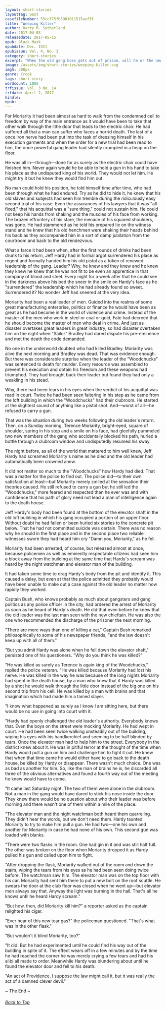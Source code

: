 ```yaml
---
layout: short-stories
layoutTag: post
casefileNumber: 55ccf75fb3901011515aef3f
title: "Weeping Killer"
author: Harry M. Sutherland
date: 2017-04-03
releasedate: 2017-05-15
opub: Black Mask
opubdate: Dec. 1921
opubissue: Vol. 4, No. 3
category: short-stories
excerpt: "When the old gang boss gets out of prison, will he or the new leader of the gang take a fall?"
image: /assets/img/short-stories/weeping-killer.svg
imgh: 300px
genre: Crook
tags: short-story
wordcount: 1808
trfissue: Vol. 3 No. 14
trfdate: April 2, 2017
kindle: 
epub: 
---
```


<!-- <section id="toc" class="toc">
  <header>
    <h6>Table of Contents</h6>
  </header>
<div id="drawer" markdown="1">
1. Auto generated table of contents
{:toc}
</div>
</section> table-of-contents -->

For Moriarity it had been almost as hard to walk from the condemned cell to freedom by way of the main entrance as it would have been to take that other walk through the little door that leads to the electric chair. He had suffered all that a man can suffer who faces a horrid death. The last of a once iron nerve had been put into the task of dressing himself in his execution garments and when the order for a new trial had been read to him, the once powerful gang leader had silently crumpled in a heap on the floor.

He was all in—through—done for as surely as the electric chair could have finished him. Never again would he be able to hold a gun in his hand to take his place as the undisputed king of his world. They would not let him. He might try it but he knew they would find him out.

No man could hold his position, he told himself time after time, who had been through what he had endured. Try as he did to hide it, he knew that his old slaves and subjects had seen him tremble during the ridiculously easy second trial of his case. Even the assurances of his lawyers that it was &quot;all fixed,&quot; that his acquittal was a &quot;sure thing,&quot; could not sustain him. He could not keep his hands from shaking and the muscles of his face from working. The brazen effrontery of his stare, the menace of his squared shoulders, was gone. He had stammered as he told his prepared lie on the witness stand and he knew that his old henchmen were shaking their heads behind his back as they accompanied him in a sort of damp jubilation from the courtroom and back to the old rendezvous.

What a farce it had been when, after the first rounds of drinks had been drunk to his return, Jeff Hardy had in formal argot surrendered his place as regent and formally handed him his old pistol as a token of renewed leadership of the gang. Leader? Why, he knew and they knew and he knew they knew he knew that he was not fit to be even an apprentice in that company of blood and steel. Every night for a week after that he could see in the darkness above his bed the sneer in the smile on Hardy&#39;s face as he &quot;surrendered&quot; the leadership which he had already found so sweet. Surrendered it? No wonder Jeff had sneered at the very idea.

Moriarity had been a real leader of men. Guided into the realms of some great manufacturing enterprise, politics or finance he would have been as great as he had become in the world of violence and crime. Instead of the master of the men who work in steel or coal or gold, Fate had decreed that he should become the master of men who deal in crime. And just as disaster overtakes great leaders in great industry, so had disaster overtaken him on the night when &quot;Sailor&quot; Bradley had dared dispute his pre-eminence and met the death the code demanded.

No one in the underworld doubted who had killed Bradley. Moriarity was alive the next morning and Bradley was dead. That was evidence enough. But there was considerable surprise when the leader of the &quot;Woodchucks&quot; was sentenced to death for murder. Every resource was assembled to prevent his execution and obtain his freedom and these weapons had triumphed. They had brought back their leader but found they had only a weakling in his stead.

Why, there had been tears in his eyes when the verdict of his acquittal was read in court. Twice he had been seen faltering in his step as he came from the loft building in which the &quot;Woodchucks&quot; had their clubroom. He started at the slightest sound of anything like a pistol shot. And—worst of all—he refused to carry a gun.

That was the situation during two weeks following the old leader&#39;s return. Then, on a Sunday morning, Terence Moriarity, bright-eyed, square of shoulder, spring in his step and a smile on his face, had gleefully pummeled two new members of the gang who accidentally blocked his path, hurled a bottle through a clubroom window and undisputedly resumed his sway.

The night before, as all of the world that mattered to him well knew, Jeff Hardy had screamed Moriarity&#39;s name as he died and the old leader had automatically been crowned anew.

It did not matter so much to the &quot;Woodchucks&quot; how Hardy had died. That was a matter for the police to find out. The police did—to their own satisfaction at least—but Moriarity merely smiled at the sensation their theories caused. He still refused to carry a gun but he still led the &quot;Woodchucks,&quot; more feared and respected than he ever was and with confidence that his path of glory need not lead a man of intelligence again to the death house.

Jeff Hardy&#39;s body had been found at the bottom of the elevator shaft in the old loft building in which his gang occupied a portion of an upper floor. Without doubt he had fallen or been hurled six stories to the concrete pit below. That he had not committed suicide was certain. There was no reason why he should in the first place and in the second place two reliable witnesses swore they had heard him cry &quot;Damn you, Moriarity,&quot; as he fell.

Moriarity had been arrested, of course, but released almost at once, because policemen as well as eminently respectable citizens had seen him a block away from the building at the same time that Hardy&#39;s scream was heard by the night watchman and elevator man of the building.

It had taken some time to drag Hardy&#39;s body from the pit and identify it. This caused a delay, but even at that the police admitted they probably would have been unable to make out a case against the old leader no matter how rapidly they worked.

Captain Bush, who knows probably as much about gangsters and gang politics as any police officer in the city, had ordered the arrest of Moriarity as soon as he heard of Hardy&#39;s death. He did that even before he knew that the old leader was the last man seen with the new chieftain. He was also the one who recommended the discharge of the prisoner the next morning.

&quot;There are more ways than one of killing a cat,&quot; Captain Bush remarked philosophically to some of his newspaper friends, &quot;and the law doesn&#39;t keep up with all of them.&quot;

&quot;But you admit Hardy was alone when he fell down the elevator shaft,&quot; persisted one of his questioners. &quot;Why do you think he was killed?&quot;

&quot;He was killed as surely as Terence is again king of the Woodchucks,&quot; replied the police veteran. &quot;He was killed because Moriarity had lost his nerve. He was killed in the way he was because of the long nights Moriarity had spent in the death house, by a man who knew that if Hardy was killed by a shot he would walk through the little door instead of the big one on his second trip from his cell. He was killed by a man with brains and that imagination which had made him a tamed slayer.

&quot;I know what happened as surely as I know I am sitting here, but there would be no use in going into court with it.

&quot;Hardy had openly challenged the old leader&#39;s authority. Everybody knows that. Even the boys on the street were mocking Moriarity. He had wept in court. He had been seen twice walking unsteadily out of the building, wiping his eyes with his handkerchief and seeming to be half blinded by tears. Once the elevator man had to help him to the street. Everybody in the district knew about it. He was in pitiful terror at the thought of the time when Hardy would pull a gun on him and challenge him to fight it out. He knew that when that time came he would either have to go back to the death house, be killed by Hardy or disappear. There wasn&#39;t much choice. One was as bad as another for him. So, like the man of brains he is, he discarded all three of the obvious alternatives and found a fourth way out of the meeting he knew would have to come.

&quot;It came last Saturday night. The two of them were alone in the clubroom. Not a man in the gang would have dared to stick his nose inside the door. They knew there would be no question about who their leader was before morning and there wasn&#39;t one of them within a mile of the place.

&quot;The elevator man and the night watchman both heard them quarreling. They didn&#39;t hear the words, but we don&#39;t need them. Hardy taunted Moriarity to try to make him pull a gun. He had two—one his own and another for Moriarity in case he had none of his own. This second gun was loaded with blanks.

&quot;There were two flasks in the room. One had gin in it and was still half full. The other was broken on the floor when Moriarity dropped it as Hardy pulled his gun and called upon him to fight.

&quot;After dropping the flask, Moriarity walked out of the room and down the stairs, wiping the tears from his eyes as he had been seen doing twice before. The watchman saw him. The elevator man was on the top floor with his car. Moriarity had sent him there to put a new bolt on the roof scuttle. He swears the door at the club floor was closed when he went up—but elevator men always say that. Anyway the light was burning in the hall. That&#39;s all he knows until he heard Hardy scream.&quot;

&quot;But how, then, did Moriarity kill him?&quot; a reporter asked as the captain relighted his cigar.

&quot;Ever hear of this new tear gas?&quot; the policeman questioned. &quot;That&#39;s what was in the other flask.&quot;

&quot;But wouldn&#39;t it blind Moriarity, too?&quot;

&quot;It did. But he had experimented until he could find his way out of the building in spite of it. The effect wears off in a few minutes and by the time he had reached the corner he was merely crying a few tears and had his alibi all made to order. Meanwhile Hardy was blundering about until he found the elevator door and fell to his death.

&quot;An act of Providence, I suppose the law might call it, but it was really the act of a damned clever devil.&quot;

<p id="theend">~ The End ~
<h6 class="btt"><a href="#top">Back to Top</a></h6>